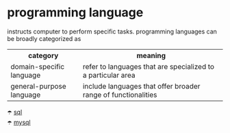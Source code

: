 <head>
<style>
table {
    width: 100% !important;
}
</style>
</head>

# programming language

instructs computer to perform specific tasks. programming languages can be broadly categorized as

<div width="100%">
<table>
  <tr>
    <th>category</th>
    <th>meaning</th>
  </tr>
  <tr>
    <td>domain-specific language</td>
    <td>refer to languages that are specialized to a particular area</td>
  </tr>
  <tr>
    <td>general-purpose language</td>
    <td>include languages that offer broader range of functionalities</td>
  </tr>
</table>
</div>


:open_umbrella: [sql](./programming%20language/sql.md) <br>
:open_umbrella: [mysql](./programming%20language/mysql.md) <br>
